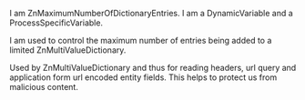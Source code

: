 I am ZnMaximumNumberOfDictionaryEntries.
I am a DynamicVariable and a ProcessSpecificVariable.

I am used to control the maximum number of entries being added to a limited ZnMultiValueDictionary.

Used by ZnMultiValueDictionary and thus for reading headers,  url query and application form url encoded entity fields. This helps to protect us from malicious content.
